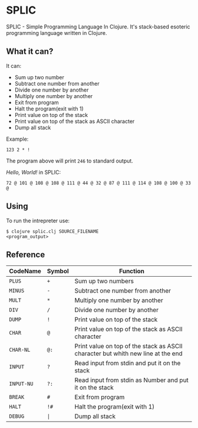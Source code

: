 # SPLIC

SPLIC - Simple Programming Language In Clojure.
It's stack-based esoteric programming language written in Clojure.

## What it can?

It can:

- Sum up two number
- Subtract one number from another
- Divide one number by another
- Multiply one number by another
- Exit from program
- Halt the program(exit with 1)
- Print value on top of the stack
- Print value on top of the stack as ASCII character
- Dump all stack

Example:

```forth
123 2 * !
```

The program above will print `246` to standard output.


*Hello, World!* in SPLIC:

```forth
72 @ 101 @ 108 @ 108 @ 111 @ 44 @ 32 @ 87 @ 111 @ 114 @ 108 @ 100 @ 33 @
```

## Using

To run the intrepreter use:

```console
$ clojure splic.clj SOURCE_FILENAME
<program_output>
```

## Reference

| CodeName   | Symbol | Function |
| --         | --     | -- |
| `PLUS`     | `+`    | Sum up two numbers |
| `MINUS`    | `-`    | Subtract one number from another |
| `MULT`     | `*`    | Multiply one number by another |
| `DIV`      | `/`    | Divide one number by another |
| `DUMP`     | `!`    | Print value on top of the stack |
| `CHAR`     | `@`    | Print value on top of the stack as ASCII character |
| `CHAR-NL`  | `@:`   | Print value on top of the stack as ASCII character but whith new line at the end |
| `INPUT`    | `?`    | Read input from stdin and put it on the stack |
| `INPUT-NU` | `?:`   | Read input from stdin as Number and put it on the stack |
| `BREAK`    | `#`    | Exit from program |
| `HALT`     | `!#`   | Halt the program(exit with 1) |
| `DEBUG`    | `\|`   | Dump all stack |
